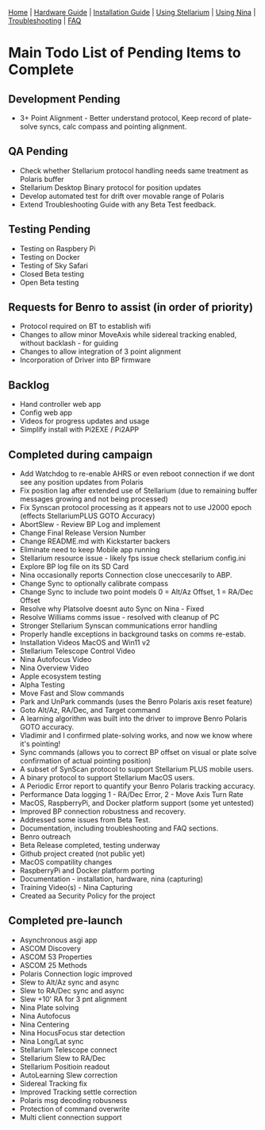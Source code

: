 [Home](../README.md) | [Hardware Guide](./hardware.md) | [Installation Guide](./installation.md) | [Using Stellarium](./stellarium.md) | [Using Nina](./nina.md) | [Troubleshooting](./troubleshooting.md) | [FAQ](./faq.md)

# Main Todo List of Pending Items to Complete

## Development Pending
* 3+ Point Alignment - Better understand protocol, Keep record of plate-solve syncs, calc compass and pointing alignment.
  
## QA Pending
* Check whether Stellarium protocol handling needs same treatment as Polaris buffer
* Stellarium Desktop Binary protocol for position updates
* Develop automated test for drift over movable range of Polaris
* Extend Troubleshooting Guide with any Beta Test feedback.
  
## Testing Pending
* Testing on Raspbery Pi
* Testing on Docker
* Testing of Sky Safari
* Closed Beta testing
* Open Beta testing

## Requests for Benro to assist (in order of priority)
* Protocol required on BT to establish wifi
* Changes to allow minor MoveAxis while sidereal tracking enabled, without backlash - for guiding
* Changes to allow integration of 3 point alignment
* Incorporation of Driver into BP firmware

## Backlog
* Hand controller web app
* Config web app
* Videos for progress updates and usage
* Simplify install with Pi2EXE / Pi2APP

## Completed during campaign
* Add Watchdog to re-enable AHRS or even reboot connection if we dont see any position updates from Polaris
* Fix position lag after extended use of Stellarium (due to remaining buffer messages growing and not being processed)
* Fix Synscan protocol processing as it appears not to use J2000 epoch (effects StellariumPLUS GOTO Accuracy)
* AbortSlew - Review BP Log and implement
* Change Final Release Version Number
* Change README.md with Kickstarter backers
* Eliminate need to keep Mobile app running
* Stellarium resource issue - likely fps issue check stellarium config.ini
* Explore BP log file on its SD Card
* Nina occasionally reports Connection close uneccesarily to ABP.
* Change Sync to optionally calibrate compass
* Change Sync to include two point models 0 = Alt/Az Offset, 1 = RA/Dec Offset
* Resolve why Platsolve doesnt auto Sync on Nina - Fixed
* Resolve Williams comms issue - resolved with cleanup of PC
* Stronger Stellarium Synscan communications error handling
* Properly handle exceptions in background tasks on comms re-estab.
* Installation Videos MacOS and Win11 v2
* Stellarium Telescope Control Video
* Nina Autofocus Video
* Nina Overview Video
* Apple ecosystem testing
* Alpha Testing
* Move Fast and Slow commands
* Park and UnPark commands (uses the Benro Polaris axis reset feature)
* Goto Alt/Az, RA/Dec, and Target command
* A learning algorithm was built into the driver to improve Benro Polaris GOTO accuracy.
* Vladimir and I confirmed plate-solving works, and now we know where it's pointing!
* Sync commands (allows you to correct BP offset on visual or plate solve confirmation of actual pointing position)
* A subset of SynScan protocol to support Stellarium PLUS mobile users.
* A binary protocol to support Stellarium MacOS users.
* A Periodic Error report to quantify your Benro Polaris tracking accuracy.
* Performance Data logging 1 - RA/Dec Error, 2 - Move Axis Turn Rate
* MacOS, RaspberryPi, and Docker platform support (some yet untested)
* Improved BP connection robustness and recovery.
* Addressed some issues from Beta Test.
* Documentation, including troubleshooting and FAQ sections.
* Benro outreach
* Beta Release completed, testing underway
* Github project created (not public yet)
* MacOS compatility changes
* RaspberryPi and Docker platform porting
* Documentation - installation, hardware, nina (capturing)
* Training Video(s) - Nina Capturing
* Created aa Security Policy for the project

## Completed pre-launch
* Asynchronous asgi app
* ASCOM Discovery
* ASCOM 53 Properties
* ASCOM 25 Methods
* Polaris Connection logic improved
* Slew to Alt/Az sync and async
* Slew to RA/Dec sync and async
* Slew +10' RA for 3 pnt alignment
* Nina Plate solving
* Nina Autofocus
* Nina Centering
* Nina HocusFocus star detection
* Nina Long/Lat sync
* Stellarium Telescope connect
* Stellarium Slew to RA/Dec
* Stellarium Positioin readout
* AutoLearning Slew correction
* Sidereal Tracking fix
* Improved Tracking settle correction
* Polaris msg decoding robusness
* Protection of  command overwrite
* Multi client connection support
